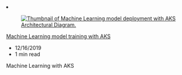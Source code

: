 <!-- This file is automatically generated by build/architectures/build_index.py. Any updates will be lost. -->

<!-- markdownlint-disable MD033 -->

<li class="grid-item item-column" data-categories="AI + Machine Learning Containers ">
<article class="card">
    <div class="card-header has-margin-bottom-none" aria-hidden="true">
        <figure class="image diagram has-height-175 has-overflow-hidden level">
            <a href="/azure/architecture/solution-ideas/articles/machine-learning-model-deployment-aks"><img src="/azure/architecture/browse/thumbs/machine-learning-model-deployment-to-aks.png" class="diagram" alt="Thumbnail of Machine Learning model deployment with AKS Architectural Diagram." data-linktype="relative-path"></a>
        </figure>
    </div>
    <div class="card-content">
        <a class="card-content-title has-margin-top-none" href="/azure/architecture/solution-ideas/articles/machine-learning-model-deployment-aks">
            <p>Machine Learning model training with AKS</p>
        </a>
        <ul class="card-content-metadata">
            <li>12/16/2019</li>
            <li>1 min read</li>
        </ul>
        <p class="card-content-description">Machine Learning with AKS</p>
        <div class="bottom-to-top-fade is-hidden-mobile"></div>
    </div>
</article>
</li>
